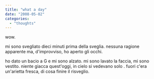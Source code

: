 ```yaml
---
title: "what a day"
date: "2008-05-02"
categories: 
  - "thoughts"
---
```


wow.

mi sono svegliato dieci minuti prima della sveglia. nessuna ragione apparente ma, d'improvviso, ho aperto gli occhi.

ho dato un bacio a G e mi sono alzato. mi sono lavato la faccia, mi sono vestito. niente giacca quest'oggi, in cielo si vedevano solo . fuori c'era un'arietta fresca, di cosa finire il risveglio.
